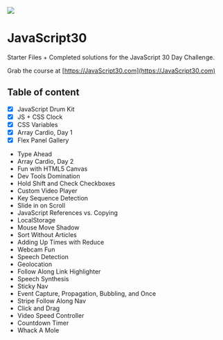 ![](https://javascript30.com/images/JS3-social-share.png)

# JavaScript30

Starter Files + Completed solutions for the JavaScript 30 Day Challenge.

Grab the course at [https://JavaScript30.com](https://JavaScript30.com)

## Table of content

- [x] JavaScript Drum Kit
- [X] JS + CSS Clock
- [X] CSS Variables
- [X] Array Cardio, Day 1
- [X] Flex Panel Gallery
- Type Ahead
- Array Cardio, Day 2
- Fun with HTML5 Canvas
- Dev Tools Domination
- Hold Shift and Check Checkboxes
- Custom Video Player
- Key Sequence Detection
- Slide in on Scroll
- JavaScript References vs. Copying
- LocalStorage
- Mouse Move Shadow
- Sort Without Articles
- Adding Up Times with Reduce
- Webcam Fun
- Speech Detection
- Geolocation
- Follow Along Link Highlighter
- Speech Synthesis
- Sticky Nav
- Event Capture, Propagation, Bubbling, and Once
- Stripe Follow Along Nav
- Click and Drag
- Video Speed Controller
- Countdown Timer
- Whack A Mole
